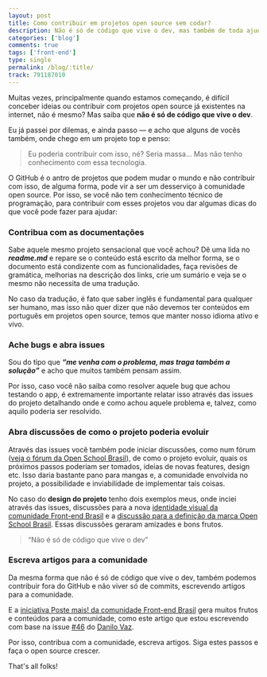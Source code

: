 ```yaml
---
layout: post
title: Como contribuir em projetos open source sem codar?
description: Não é só de código que vive o dev, mas também de toda ajuda de bom coração
categories: ['blog']
comments: true
tags: ['front-end']
type: single
permalink: /blog/:title/
track: 791187010
---
```


Muitas vezes, principalmente quando estamos começando, é difícil conceber ideias ou contribuir com projetos open source já existentes na internet, não é mesmo? Mas saiba que **não é só de código que vive o dev**.

Eu já passei por dilemas, e ainda passo — e acho que alguns de vocês também, onde chego em um projeto top e penso:

> Eu poderia contribuir com isso, né? Seria massa… Mas não tenho conhecimento com essa tecnologia.

O GitHub é o antro de projetos que podem mudar o mundo e não contribuir com isso, de alguma forma, pode vir a ser um desserviço à comunidade open source. Por isso, se você não tem conhecimento técnico de programação, para contribuir com esses projetos vou dar algumas dicas do que você pode fazer para ajudar:

### Contribua com as documentações

Sabe aquele mesmo projeto sensacional que você achou? Dê uma lida no ***readme.md*** e repare se o conteúdo está escrito da melhor forma, se o documento está condizente com as funcionalidades, faça revisões de gramática, melhorias na descrição dos links, crie um sumário e veja se o mesmo não necessita de uma tradução.

No caso da tradução, é fato que saber inglês é fundamental para qualquer ser humano, mas isso não quer dizer que não devemos ter conteúdos em português em projetos open source, temos que manter nosso idioma ativo e vivo.

### Ache bugs e abra issues

Sou do tipo que ***“me venha com o problema, mas traga também a solução”*** e acho que muitos também pensam assim.

Por isso, caso você não saiba como resolver aquele bug que achou testando o app, é extremamente importante relatar isso através das issues do projeto detalhando onde e como achou aquele problema e, talvez, como aquilo poderia ser resolvido.

### Abra discussões de como o projeto poderia evoluir

Através das issues você também pode iniciar discussões, como num fórum ([veja o fórum da Open School Brasil](https://github.com/openschoolbr/forum/issues)), de como o projeto evoluir, quais os próximos passos poderiam ser tomados, ideias de novas features, design etc. Isso daria bastante pano para mangas e, a comunidade envolvida no projeto, a possibilidade e inviabilidade de implementar tais coisas.

No caso do **design do projeto** tenho dois exemplos meus, onde inciei através das issues, discussões para a nova [identidade visual da comunidade Front-end Brasil](https://github.com/frontendbr/sugestoes/issues/20) e a [discussão para a definição da marca Open School Brasil](https://github.com/openschoolbr/forum/issues/3). Essas discussões geraram amizades e bons frutos.

> “Não é só de código que vive o dev”

### Escreva artigos para a comunidade

Da mesma forma que não é só de código que vive o dev, também podemos contribuir fora do GitHub e não viver só de commits, escrevendo artigos para a comunidade.

E a [iniciativa Poste mais! da comunidade Front-end Brasil](https://github.com/frontendbr/poste-mais) gera muitos frutos e conteúdos para a comunidade, como este artigo que estou escrevendo com base na issue [#46](https://github.com/frontendbr/poste-mais/issues/46) do [Danilo Vaz](https://medium.com/u/253abe226c47).

Por isso, contribua com a comunidade, escreva artigos. Siga estes passos e faça o open source crescer.

That's all folks!
